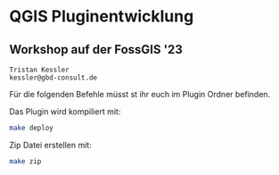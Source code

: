 # QGIS Pluginentwicklung
## Workshop auf der FossGIS '23

```
Tristan Kessler
kessler@gbd-consult.de
```

Für die folgenden Befehle müsst st ihr euch im Plugin Ordner befinden.

Das Plugin wird kompiliert mit:
```bash
make deploy
```

Zip Datei erstellen mit:
```bash
make zip
```